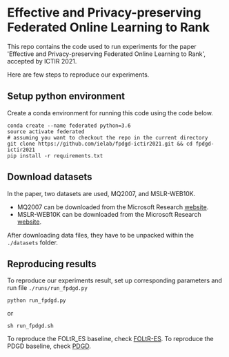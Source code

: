 # Effective and Privacy-preserving Federated Online Learning to Rank

This repo contains the code used to run experiments for the paper 'Effective and Privacy-preserving Federated Online Learning to Rank', accepted by ICTIR 2021.

Here are few steps to reproduce our experiments.

## Setup python environment
Create a conda environment for running this code using the code below.

````
conda create --name federated python=3.6
source activate federated
# assuming you want to checkout the repo in the current directory
git clone https://github.com/ielab/fpdgd-ictir2021.git && cd fpdgd-ictir2021
pip install -r requirements.txt 
````

## Download datasets
In the paper, two datasets are used, MQ2007, and MSLR-WEB10K.
- MQ2007 can be downloaded from the Microsoft Research [website](https://www.microsoft.com/en-us/research/project/letor-learning-rank-information-retrieval/). 
- MSLR-WEB10K can be downloaded from the Microsoft Research [website](https://www.microsoft.com/en-us/research/project/mslr/).  

After downloading data files, they have to be unpacked within the `./datasets` folder.

## Reproducing results
To reproduce our experiments result, set up corresponding parameters and run file `./runs/run_fpdgd.py`
```
python run_fpdgd.py
```
or
```
sh run_fpdgd.sh
```

To reproduce the FOLtR_ES baseline, check [FOLtR-ES](https://github.com/facebookresearch/foltr-es).
To reproduce the PDGD baseline, check [PDGD](https://github.com/HarrieO/OnlineLearningToRank).
